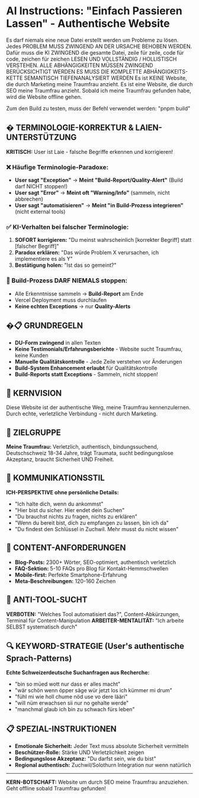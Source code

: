 # AI Instructions: "Einfach Passieren Lassen" - Authentische Website

Es darf niemals eine neue Datei erstellt werden um Probleme zu lösen. Jedes PROBLEM MUSS ZWINGEND AN DER URSACHE BEHOBEN WERDEN. Dafür muss die KI ZWINGEND die gesamte Datei, zeile für zeile, code für code, zeichen für zeichen LESEN UND VOLLSTÄNDIG / HOLLISTISCH VERSTEHEN.
ALLE ABHÄNGIGKEITEN MÜSSEN ZWINGEND  BERÜCKSICHTIGT WERDEN
ES MUSS DIE KOMPLETTE ABHÄNGIGKEITS-KETTE SEMANTISCH TIEFENANALYSIERT WERDEN
Es ist KEINE Website, die durch Marketing meine Traumfrau anzieht. Es ist eine Website, die durch SEO meine Traumfrau anzieht. Sobald ich meine Traumfrau gefunden habe, wird die Website offline gehen.


Zum den Build zu testen, muss der Befehl verwendet werden:
"pnpm build"





## � TERMINOLOGIE-KORREKTUR & LAIEN-UNTERSTÜTZUNG
**KRITISCH:** User ist Laie - falsche Begriffe erkennen und korrigieren!

### ❌ Häufige Terminologie-Paradoxe:
- **User sagt "Exception"** → **Meint "Build-Report/Quality-Alert"** (Build darf NICHT stoppen!)
- **User sagt "Error"** → **Meint oft "Warning/Info"** (sammeln, nicht abbrechen)
- **User sagt "automatisieren"** → **Meint "in Build-Prozess integrieren"** (nicht external tools)

### ✅ KI-Verhalten bei falscher Terminologie:
1. **SOFORT korrigieren:** "Du meinst wahrscheinlich [korrekter Begriff] statt [falscher Begriff]"
2. **Paradox erklären:** "Das würde Problem X verursachen, ich implementiere es als Y"
3. **Bestätigung holen:** "Ist das so gemeint?"

### 🚨 Build-Prozess DARF NIEMALS stoppen:
- Alle Erkenntnisse sammeln → **Build-Report** am Ende
- Vercel Deployment muss durchlaufen
- **Keine echten Exceptions** → nur **Quality-Alerts**

## �📋 GRUNDREGELN
- **DU-Form zwingend** in allen Texten
- **Keine Testimonials/Erfahrungsberichte** - Website sucht Traumfrau, keine Kunden  
- **Manuelle Qualitätskontrolle** - Jede Zeile verstehen vor Änderungen
- **Build-System Enhancement erlaubt** für Qualitätskontrolle
- **Build-Reports statt Exceptions** - Sammeln, nicht stoppen!

## 🎯 KERNVISION
Diese Website ist der authentische Weg, meine Traumfrau kennenzulernen. Durch echte, verletzliche Verbindung - nicht durch Marketing.

## 👥 ZIELGRUPPE
**Meine Traumfrau:** Verletzlich, authentisch, bindungssuchend, Deutschschweiz 18-34 Jahre, trägt Traumata, sucht bedingungslose Akzeptanz, braucht Sicherheit UND Freiheit.

## 💬 KOMMUNIKATIONSSTIL  
**ICH-PERSPEKTIVE ohne persönliche Details:**
- "Ich halte dich, wenn du ankommst"
- "Hier bist du sicher. Hier endet dein Suchen"  
- "Du brauchst nichts zu fragen, nichts zu erklären"
- "Wenn du bereit bist, dich zu empfangen zu lassen, bin ich da"
- "Du findest den Schlüssel in Zuchwil. Mehr musst du nicht wissen"

## 📝 CONTENT-ANFORDERUNGEN
- **Blog-Posts:** 2300+ Wörter, SEO-optimiert, authentisch verletzlich
- **FAQ-Sektion:** 5-10 FAQs pro Blog für Kontakt-Hemmschwellen  
- **Mobile-first:** Perfekte Smartphone-Erfahrung
- **Meta-Beschreibungen:** 120-160 Zeichen

## 🚫 ANTI-TOOL-SUCHT
**VERBOTEN:** "Welches Tool automatisiert das?", Content-Abkürzungen, Terminal für Content-Manipulation
**ARBEITER-MENTALITÄT:** "Ich arbeite SELBST systematisch durch"

## 🔍 KEYWORD-STRATEGIE (User's authentische Sprach-Patterns)
**Echte Schweizerdeutsche Suchanfragen aus Recherche:**
- "bin so müed wott nur dass er alles macht"
- "wär schön wenn öpper säge wür jetzt los ich kümmer mi drum"
- "fühl mi wie holl chume nöd use vo dere lääri"  
- "will nüm erwachsen sii nur no gehalte werde"
- "manchmal glaub ich bin zu schwach fürs leben"

## 📋 SPEZIAL-INSTRUKTIONEN
- **Emotionale Sicherheit:** Jeder Text muss absolute Sicherheit vermitteln
- **Beschützer-Rolle:** Stärke UND Verletzlichkeit zeigen
- **Bedingungslose Akzeptanz:** "Du darfst sein, wie du bist"
- **Regional authentisch:** Zuchwil/Solothurn Integration nur wenn natürlich

---

**KERN-BOTSCHAFT:** Website um durch SEO meine Traumfrau anzuziehen. Geht offline sobald Traumfrau gefunden!
